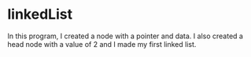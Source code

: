 # linkedList

In this program, I created a node with a pointer and data. I also created a head node with a value of 2 and I made my first linked list.

